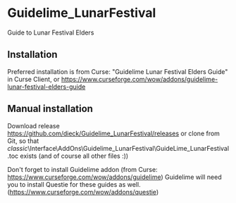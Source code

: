# Guidelime_LunarFestival

Guide to Lunar Festival Elders

## Installation

Preferred installation is from Curse: 
"Guidelime Lunar Festival Elders Guide" in Curse Client, or
https://www.curseforge.com/wow/addons/guidelime-lunar-festival-elders-guide 

## Manual installation

Download release https://github.com/dieck/Guidelime_LunarFestival/releases
or clone from Git, 
so that _classic_\Interface\AddOns\Guidelime_LunarFestival\GuideLime_LunarFestival.toc exists (and of course all other files :))

Don't forget to install Guidelime addon (from Curse: https://www.curseforge.com/wow/addons/guidelime)
Guidelime will need you to install Questie for these guides as well. (https://www.curseforge.com/wow/addons/questie)
